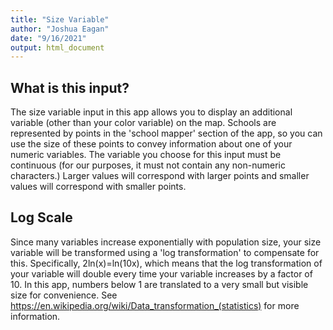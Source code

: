 ```yaml
---
title: "Size Variable"
author: "Joshua Eagan"
date: "9/16/2021"
output: html_document
---
```


## What is this input?
The size variable input in this app allows you to display an additional variable
(other than your color variable) on the map. Schools are represented by 
points in the 'school mapper' section of the app, so you can use the size of
these points to convey information about one of your numeric variables. The 
variable you choose for this input must be continuous (for our purposes, it 
must not contain any non-numeric characters.) Larger values will correspond with
larger points and smaller values will correspond with smaller points. 

## Log Scale
Since many variables increase exponentially with population size, your
size variable will be transformed using a 'log transformation' to compensate 
for this. Specifically, 2ln(x)=ln(10x), which means that the log transformation
of your variable will double every time your variable increases by a factor of
10. In this app, numbers below 1 are translated to a very small but visible size
for convenience. See
<https://en.wikipedia.org/wiki/Data_transformation_(statistics)> for more 
information.